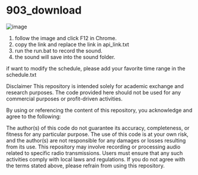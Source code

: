 # 903_download


![image](https://github.com/user-attachments/assets/4c946ca2-79f7-49aa-969c-9e749ea46b1c)

1. follow the image and click F12 in Chrome.
2. copy the link and replace the link in api_link.txt
3. run the run.bat to record the sound.
4. the sound will save into the sound folder.

if want to modify the schedule, please add your favorite time range in the schedule.txt


Disclaimer
This repository is intended solely for academic exchange and research purposes. The code provided here should not be used for any commercial purposes or profit-driven activities.

By using or referencing the content of this repository, you acknowledge and agree to the following:

The author(s) of this code do not guarantee its accuracy, completeness, or fitness for any particular purpose.
The use of this code is at your own risk, and the author(s) are not responsible for any damages or losses resulting from its use.
This repository may involve recording or processing audio related to specific radio transmissions. Users must ensure that any such activities comply with local laws and regulations.
If you do not agree with the terms stated above, please refrain from using this repository.
